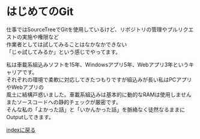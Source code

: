 # はじめてのGit
仕事ではSourceTreeでGitを使用しているけど、リポジトリの管理やプルリクエストの実施や権限など  
作業者としては試してみることはなかなかできない  
「じゃ試してみるか」という感じでやってます。  
  
私は車載系組込みソフトを15年、Windowsアプリ5年、Webアプリ3年というキャリアです。  
それぞれの環境で柔軟に対応してきたつもりですが組込みが長い私はPCアプリやWebアプリの   
風土に結構戸惑いました。車載系組込みは基本的に動的なRAMは使用しません  
またソースコードへの静的チェックが厳密です。  
そんな私の「よかった話」と「いかんかった話」を脈絡なく徒然なるままにOutputしてきます。
  
[indexに戻る](index.md)
